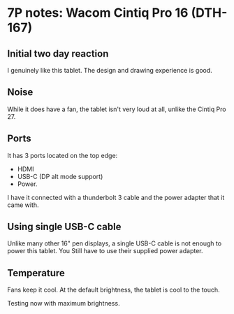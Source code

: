 # 7P notes: Wacom Cintiq Pro 16 (DTH-167)

## Initial two day reaction

I genuinely like this tablet. The design and drawing experience is good.&#x20;

## Noise

While it does have a fan, the tablet isn't very loud at all, unlike the Cintiq Pro 27.

## Ports

It has 3 ports located on the top edge:

* HDMI
* USB-C (DP alt mode support)
* Power.&#x20;

I have it connected with a thunderbolt 3 cable and the power adapter that it came with.

## Using single USB-C cable

Unlike many other 16" pen displays, a single USB-C cable is not enough to power this tablet. You Still have to use their supplied power adapter.

## Temperature

Fans keep it cool. At the default brightness, the tablet is cool to the touch.

Testing now with maximum brightness.



